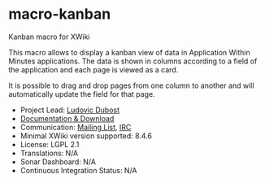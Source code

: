 # macro-kanban

Kanban macro for XWiki

This macro allows to display a kanban view of data in Application Within Minutes applications.
The data is shown in columns according to a field of the application and each page is viewed as a card.

It is possible to drag and drop pages from one column to another and will automatically update the field for that page.

* Project Lead: [Ludovic Dubost](http://www.xwiki.org/xwiki/bin/view/XWiki/LudovicDubost)
* [Documentation & Download](http://extensions.xwiki.org/xwiki/bin/view/Extension/Kanban%20Macro/)
* Communication: [Mailing List](<url, e.g. http://dev.xwiki.org/xwiki/bin/view/Community/MailingLists>), [IRC](<url, e.g. http://dev.xwiki.org/xwiki/bin/view/Community/IRC>)
* Minimal XWiki version supported: 8.4.6
* License: LGPL 2.1
* Translations: N/A
* Sonar Dashboard: N/A
* Continuous Integration Status: N/A
